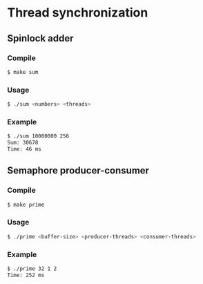 # Thread synchronization

## Spinlock adder

### Compile

```bash
$ make sum
```

### Usage

```bash
$ ./sum <numbers> <threads>
```

### Example

```bash
$ ./sum 10000000 256
Sum: 30678
Time: 46 ms
```

## Semaphore producer-consumer

### Compile

```bash
$ make prime
```

### Usage

```bash
$ ./prime <buffer-size> <producer-threads> <consumer-threads>
```

### Example

```bash
$ ./prime 32 1 2
Time: 252 ms
```
